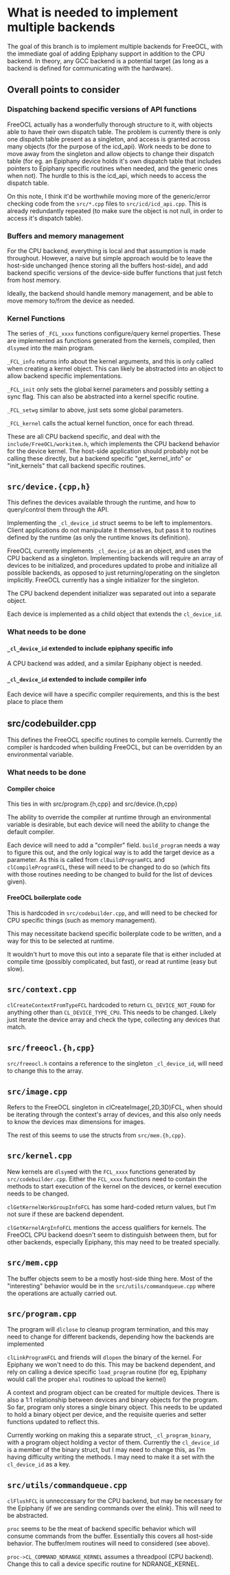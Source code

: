 # What is needed to implement multiple backends

The goal of this branch is to implement multiple backends for FreeOCL, with the immediate goal of adding Epiphany support in addition to the CPU backend. In theory, any GCC backend is a potential target (as long as a backend is defined for communicating with the hardware).

## Overall points to consider

### Dispatching backend specific versions of API functions
FreeOCL actually has a wonderfully thorough structure to it, with objects able to have their own dispatch table. The problem is currently there is only one dispatch table present as a singleton, and access is granted across many objects (for the purpose of the icd_api). Work needs to be done to move away from the singleton and allow objects to change their dispatch table (for eg. an Epiphany device holds it's own dispatch table that includes pointers to Epiphany specific routines when needed, and the generic ones when not). The hurdle to this is the icd_api, which needs to access the dispatch table.

On this note, I think it'd be worthwhile moving more of the generic/error checking code from the `src/*.cpp` files to `src/icd/icd_api.cpp`. This is already redundantly repeated (to make sure the object is not null, in order to access it's dispatch table).

### Buffers and memory management
For the CPU backend, everything is local and that assumption is made throughout. However, a naive but simple approach would be to leave the host-side unchanged (hence storing all the buffers host-side), and add backend specific versions of the device-side buffer functions that just fetch from host memory.

Ideally, the backend should handle memory management, and be able to move memory to/from the device as needed.

### Kernel Functions

The series of `_FCL_xxxx` functions configure/query kernel properties. These are implemented as functions generated from the kernels, compiled, then `dlsymed` into the main program.

`_FCL_info` returns info about the kernel arguments, and this is only called when creating a kernel object. This can likely be abstracted into an object to allow backend specific implementations.

`_FCL_init` only sets the global kernel parameters and possibly setting a sync flag. This can also be abstracted into a kernel specific routine.

`_FCL_setwg` similar to above, just sets some global parameters.

`_FCL_kernel` calls the actual kernel function, once for each thread.

These are all CPU backend specific, and deal with the `include/FreeOCL/workitem.h`, which implements the CPU backend behavior for the device kernel. The host-side application should probably not be calling these directly, but a backend specific "get_kernel_info" or "init_kernels" that call backend specific routines. 

## `src/device.{cpp,h}`

This defines the devices available through the runtime, and how to query/control them through the API.

Implementing the `_cl_device_id` struct seems to be left to implementors. Client applications do not manipulate it themselves, but pass it to routines defined by the runtime (as only the runtime knows its definition).

FreeOCL currently implements `_cl_device_id` as an object, and uses the CPU backend as a singleton. Implementing backends will require an array of devices to be initialized, and procedures updated to probe and initialize all possible backends, as opposed to just returning/operating on the singleton implicitly. FreeOCL currently has a single initializer for the singleton.

The CPU backend dependent initializer was separated out into a separate object.

Each device is implemented as a child object that extends the `cl_device_id`.

### What needs to be done

#### `_cl_device_id` extended to include epiphany specific info

A CPU backend was added, and a similar Epiphany object is needed.

#### `_cl_device_id` extended to include compiler info

Each device will have a specific compiler requirements, and this is the best place to place them

## src/codebuilder.cpp

This defines the FreeOCL specific routines to compile kernels. Currently the compiler is hardcoded when building FreeOCL, but can be overridden by an environmental variable.

### What needs to be done

#### Compiler choice

This ties in with src/program.{h,cpp} and src/device.{h,cpp}

The ability to override the compiler at runtime through an environmental variable is desirable, but each device will need the ability to change the default compiler.

Each device will need to add a "compiler" field. `build_program` needs a way to figure this out, and the only logical way is to add the target device as a parameter. As this is called from `clBuildProgramFCL` and `clCompileProgramFCL`, these will need to be changed to do so (which fits with those routines needing to be changed to build for the list of devices given).

#### FreeOCL boilerplate code

This is hardcoded in `src/codebuilder.cpp`, and will need to be checked for CPU specific things (such as memory management).

This may necessitate backend specific boilerplate code to be written, and a way for this to be selected at runtime.

It wouldn't hurt to move this out into a separate file that is either included at compile time (possibly complicated, but fast), or read at runtime (easy but slow).

## `src/context.cpp`

`clCreateContextFromTypeFCL` hardcoded to return `CL_DEVICE_NOT_FOUND` for anything other than `CL_DEVICE_TYPE_CPU`. This needs to be changed. Likely just iterate the device array and check the type, collecting any devices that match.

## `src/freeocl.{h,cpp}`

`src/freeocl.h` contains a reference to the singleton `_cl_device_id`, will need to change this to the array.

## `src/image.cpp`

Refers to the FreeOCL singleton in clCreateImage{,2D,3D}FCL, when should be iterating through the context's array of devices, and this also only needs to know the devices max dimensions for images.

The rest of this seems to use the structs from `src/mem.{h,cpp}`.

## `src/kernel.cpp`

New kernels are `dlsym`ed with the `FCL_xxxx` functions generated by `src/codebuilder.cpp`. Either the `FCL_xxxx` functions need to contain the methods to start execution of the kernel on the devices, or kernel execution needs to be changed.

`clGetKernelWorkGroupInfoFCL` has some hard-coded return values, but I'm not sure if these are backend dependent.

`clGetKernelArgInfoFCL` mentions the access qualifiers for kernels. The FreeOCL CPU backend doesn't seem to distinguish between them, but for other backends, especially Epiphany, this may need to be treated specially.

## `src/mem.cpp`

The buffer objects seem to be a mostly host-side thing here. Most of the "interesting" behavior would be in the `src/utils/commandqueue.cpp` where the operations are actually carried out.

## `src/program.cpp`

The program will `dlclose` to cleanup program termination, and this may need to change for different backends, depending how the backends are implemented

`clLinkProgramFCL` and friends will `dlopen` the binary of the kernel. For Epiphany we won't need to do this. This may be backend dependent, and rely on calling a device specific `load_program` routine (for eg, Epiphany would call the proper `ehal` routines to upload the kernel)

A context and program object can be created for multiple devices. There is also a 1:1 relationship between devices and binary objects for the program. So far, program only stores a single binary object. This needs to be updated to hold a binary object per device, and the requisite queries and setter functions updated to reflect this.

Currently working on making this a separate struct, `_cl_program_binary`, with a program object holding a vector of them. Currently the `cl_device_id` is a member of the binary struct, but I may need to change this, as I'm having difficulty writing the methods. I may need to make it a set with the `cl_device_id` as a key.

## `src/utils/commandqueue.cpp`

`clFlushFCL` is unneccessary for the CPU backend, but may be necessary for the Epiphany (if we are sending commands over the elink). This will need to be abstracted.

`proc` seems to be the meat of backend specific behavior which will consume commands from the buffer. Essentially this covers all host-side behavior. The buffer/mem routines will need to considered (see above).

`proc->CL_COMMAND_NDRANGE_KERNEL` assumes a threadpool (CPU backend). Change this to call a device specific routine for NDRANGE_KERNEL.